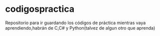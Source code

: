 # codigospractica
Repositorio para ir guardando los códigos de práctica mientras vaya aprendiendo,habrán de C,C# y Python(talvez de algun otro que aprenda) 
